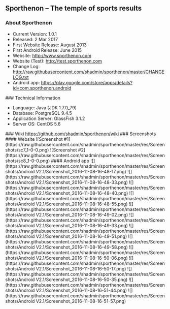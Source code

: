 ## Sporthenon – The temple of sports results
### About Sporthenon
<ul>
<li>Current Version: 1.0.1</li>
<li>Released: 2 Mar 2017</li>
<li>First Website Release: August 2013</li>
<li>First Android Release: June 2015</li>
<li>Website: <a href="http://www.sporthenon.com/">http://www.sporthenon.com</a></li>
<li>Website (Test): <a href="http://test.sporthenon.com">http://test.sporthenon.com</a></li>
<li>Change Log: <a href="http://raw.githubusercontent.com/shadmin/sporthenon/master/CHANGELOG.txt">http://raw.githubusercontent.com/shadmin/sporthenon/master/CHANGELOG.txt</a></li>
<li>Android app: <a href="https://play.google.com/store/apps/details?id=com.sporthenon.android">https://play.google.com/store/apps/details?id=com.sporthenon.android</a></li>
</ul>
### Technical Information
<ul>
<li>Language: Java (JDK 1.7.0_79)</li>
<li>Database: PostgreSQL 9.4.5</li>
<li>Application Server: GlassFish 3.1.2</li>
<li>Server OS: CentOS 5.6</li>
</ul>
### Wiki
<a href="https://github.com/shadmin/sporthenon/wiki">https://github.com/shadmin/sporthenon/wiki</a>
### Screenshots
#### Website
![Screenshot #1](https://raw.githubusercontent.com/shadmin/sporthenon/master/res/Screenshots/sc7_1-0-0.png)
![Screenshot #2](https://raw.githubusercontent.com/shadmin/sporthenon/master/res/Screenshots/sc8_1-0-0.png)
#### Android app
![](https://raw.githubusercontent.com/shadmin/sporthenon/master/res/Screenshots/Android V2.1/Screenshot_2016-11-08-16-48-17.png)
![](https://raw.githubusercontent.com/shadmin/sporthenon/master/res/Screenshots/Android V2.1/Screenshot_2016-11-08-16-48-33.png)
![](https://raw.githubusercontent.com/shadmin/sporthenon/master/res/Screenshots/Android V2.1/Screenshot_2016-11-08-16-48-40.png)
![](https://raw.githubusercontent.com/shadmin/sporthenon/master/res/Screenshots/Android V2.1/Screenshot_2016-11-08-16-48-55.png)
![](https://raw.githubusercontent.com/shadmin/sporthenon/master/res/Screenshots/Android V2.1/Screenshot_2016-11-08-16-49-02.png)
![](https://raw.githubusercontent.com/shadmin/sporthenon/master/res/Screenshots/Android V2.1/Screenshot_2016-11-08-16-49-33.png)
![](https://raw.githubusercontent.com/shadmin/sporthenon/master/res/Screenshots/Android V2.1/Screenshot_2016-11-08-16-49-51.png)
![](https://raw.githubusercontent.com/shadmin/sporthenon/master/res/Screenshots/Android V2.1/Screenshot_2016-11-08-16-49-58.png)
![](https://raw.githubusercontent.com/shadmin/sporthenon/master/res/Screenshots/Android V2.1/Screenshot_2016-11-08-16-50-06.png)
![](https://raw.githubusercontent.com/shadmin/sporthenon/master/res/Screenshots/Android V2.1/Screenshot_2016-11-08-16-50-17.png)
![](https://raw.githubusercontent.com/shadmin/sporthenon/master/res/Screenshots/Android V2.1/Screenshot_2016-11-08-16-50-35.png)
![](https://raw.githubusercontent.com/shadmin/sporthenon/master/res/Screenshots/Android V2.1/Screenshot_2016-11-08-16-51-44.png)
![](https://raw.githubusercontent.com/shadmin/sporthenon/master/res/Screenshots/Android V2.1/Screenshot_2016-11-08-16-51-57.png)
